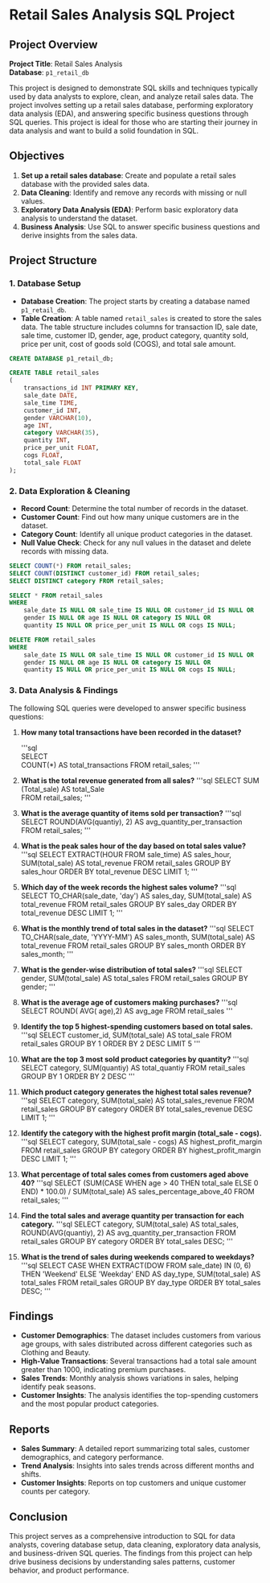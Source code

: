 
# Retail Sales Analysis SQL Project

## Project Overview

**Project Title**: Retail Sales Analysis   
**Database**: `p1_retail_db`

This project is designed to demonstrate SQL skills and techniques typically used by data analysts to explore, clean, and analyze retail sales data. The project involves setting up a retail sales database, performing exploratory data analysis (EDA), and answering specific business questions through SQL queries. This project is ideal for those who are starting their journey in data analysis and want to build a solid foundation in SQL.

## Objectives

1. **Set up a retail sales database**: Create and populate a retail sales database with the provided sales data.
2. **Data Cleaning**: Identify and remove any records with missing or null values.
3. **Exploratory Data Analysis (EDA)**: Perform basic exploratory data analysis to understand the dataset.
4. **Business Analysis**: Use SQL to answer specific business questions and derive insights from the sales data.

## Project Structure

### 1. Database Setup

- **Database Creation**: The project starts by creating a database named `p1_retail_db`.
- **Table Creation**: A table named `retail_sales` is created to store the sales data. The table structure includes columns for transaction ID, sale date, sale time, customer ID, gender, age, product category, quantity sold, price per unit, cost of goods sold (COGS), and total sale amount.

```sql
CREATE DATABASE p1_retail_db;

CREATE TABLE retail_sales
(
    transactions_id INT PRIMARY KEY,
    sale_date DATE,    
    sale_time TIME,
    customer_id INT,    
    gender VARCHAR(10),
    age INT,
    category VARCHAR(35),
    quantity INT,
    price_per_unit FLOAT,    
    cogs FLOAT,
    total_sale FLOAT
);
```

### 2. Data Exploration & Cleaning

- **Record Count**: Determine the total number of records in the dataset.
- **Customer Count**: Find out how many unique customers are in the dataset.
- **Category Count**: Identify all unique product categories in the dataset.
- **Null Value Check**: Check for any null values in the dataset and delete records with missing data.

```sql
SELECT COUNT(*) FROM retail_sales;
SELECT COUNT(DISTINCT customer_id) FROM retail_sales;
SELECT DISTINCT category FROM retail_sales;

SELECT * FROM retail_sales
WHERE 
    sale_date IS NULL OR sale_time IS NULL OR customer_id IS NULL OR 
    gender IS NULL OR age IS NULL OR category IS NULL OR 
    quantity IS NULL OR price_per_unit IS NULL OR cogs IS NULL;

DELETE FROM retail_sales
WHERE 
    sale_date IS NULL OR sale_time IS NULL OR customer_id IS NULL OR 
    gender IS NULL OR age IS NULL OR category IS NULL OR 
    quantity IS NULL OR price_per_unit IS NULL OR cogs IS NULL;
```

### 3. Data Analysis & Findings

The following SQL queries were developed to answer specific business questions:

1. **How many total transactions have been recorded in the dataset?**

    '''sql  
      SELECT  
      COUNT(*) AS total_transactions 
      FROM retail_sales;
    '''
3. **What is the total revenue generated from all sales?**
   '''sql
  SELECT
  SUM (Total_sale) AS total_Sale   
  FROM retail_sales;
   '''
4. **What is the average quantity of items sold per transaction?**
   '''sql
  SELECT 
	  ROUND(AVG(quantiy), 2) AS avg_quantity_per_transaction  
  FROM retail_sales;
   '''
5. **What is the peak sales hour of the day based on total sales value?**
   '''sql 
SELECT 
    EXTRACT(HOUR FROM sale_time) AS sales_hour, 
    SUM(total_sale) AS total_revenue
FROM retail_sales
GROUP BY sales_hour
ORDER BY total_revenue DESC
LIMIT 1;
   '''
6. **Which day of the week records the highest sales volume?**
   '''sql
SELECT 
    TO_CHAR(sale_date, 'day') AS sales_day, 
    SUM(total_sale) AS total_revenue
FROM retail_sales
GROUP BY sales_day
ORDER BY total_revenue DESC
LIMIT 1;
   '''

7. **What is the monthly trend of total sales in the dataset?**
   '''sql
SELECT 
    TO_CHAR(sale_date, 'YYYY-MM') AS sales_month, 
    SUM(total_sale) AS total_revenue
FROM retail_sales
GROUP BY sales_month
ORDER BY sales_month;
   '''
8. **What is the gender-wise distribution of total sales?**
   '''sql
SELECT gender,
      SUM(total_sale) AS total_sales
FROM retail_sales
GROUP BY gender;
   '''
9. **What is the average age of customers making purchases?**
   '''sql
SELECT 
    ROUND( AVG( age),2) AS avg_age
FROM retail_sales
   '''  
10. **Identify the top 5 highest-spending customers based on total sales.**
   '''sql
SELECT customer_id,
      SUM(total_sale) AS total_sale
FROM retail_sales
GROUP BY 1
ORDER BY 2 DESC
LIMIT 5
   '''
11. **What are the top 3 most sold product categories by quantity?**
    '''sql
SELECT category,
      SUM(quantiy) AS total_quantiy
FROM retail_sales
GROUP BY 1
ORDER BY 2 DESC
   '''

12. **Which product category generates the highest total sales revenue?**
    '''sql
SELECT category,
       SUM(total_sale) AS total_sales_revenue
FROM retail_sales
GROUP BY category
ORDER BY total_sales_revenue DESC
LIMIT 1;
    '''

13. **Identify the category with the highest profit margin (total_sale - cogs).**
    '''sql
SELECT category,
      SUM(total_sale - cogs) AS  highest_profit_margin
FROM retail_sales
GROUP BY category
ORDER BY  highest_profit_margin DESC
LIMIT 1;
  '''
14. **What percentage of total sales comes from customers aged above 40?**
    '''sql
SELECT 
    (SUM(CASE WHEN age > 40 THEN total_sale ELSE 0 END) * 100.0) / SUM(total_sale) AS sales_percentage_above_40
FROM retail_sales;
  '''
15. **Find the total sales and average quantity per transaction for each category.**
    '''sql
SELECT 
    category, 
    SUM(total_sale) AS total_sales, 
    ROUND(AVG(quantiy), 2) AS avg_quantity_per_transaction
FROM retail_sales
GROUP BY category
ORDER BY total_sales DESC;
   '''
16. **What is the trend of sales during weekends compared to weekdays?**
    '''sql
SELECT 
    CASE 
        WHEN EXTRACT(DOW FROM sale_date) IN (0, 6) THEN 'Weekend'
        ELSE 'Weekday'
    END AS day_type,
    SUM(total_sale) AS total_sales
FROM retail_sales
GROUP BY day_type
ORDER BY total_sales DESC;
  '''
## Findings

- **Customer Demographics**: The dataset includes customers from various age groups, with sales distributed across different categories such as Clothing and Beauty.
- **High-Value Transactions**: Several transactions had a total sale amount greater than 1000, indicating premium purchases.
- **Sales Trends**: Monthly analysis shows variations in sales, helping identify peak seasons.
- **Customer Insights**: The analysis identifies the top-spending customers and the most popular product categories.

## Reports

- **Sales Summary**: A detailed report summarizing total sales, customer demographics, and category performance.
- **Trend Analysis**: Insights into sales trends across different months and shifts.
- **Customer Insights**: Reports on top customers and unique customer counts per category.

## Conclusion

This project serves as a comprehensive introduction to SQL for data analysts, covering database setup, data cleaning, exploratory data analysis, and business-driven SQL queries. The findings from this project can help drive business decisions by understanding sales patterns, customer behavior, and product performance.

